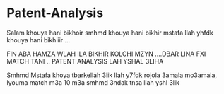 # Patent-Analysis

Salam khouya hani bikhoir smhmd khouya hani bikhir mstafa llah yhfdk khouya hani bikhiiir ...

FIN ABA HAMZA WLAH ILA BIKHIR KOLCHI MZYN ....DBAR LINA FXI MATCH TANI .. PATENT  ANALYSIS LAH YSHAL 3LIHA 

Smhmd Mstafa khoya tbarkellah 3lik llah y7fdk rojola 3amala mo3amala, lyouma match m3a 10 m3a smhmd 3ndak tnsa llah yshl 3lik
